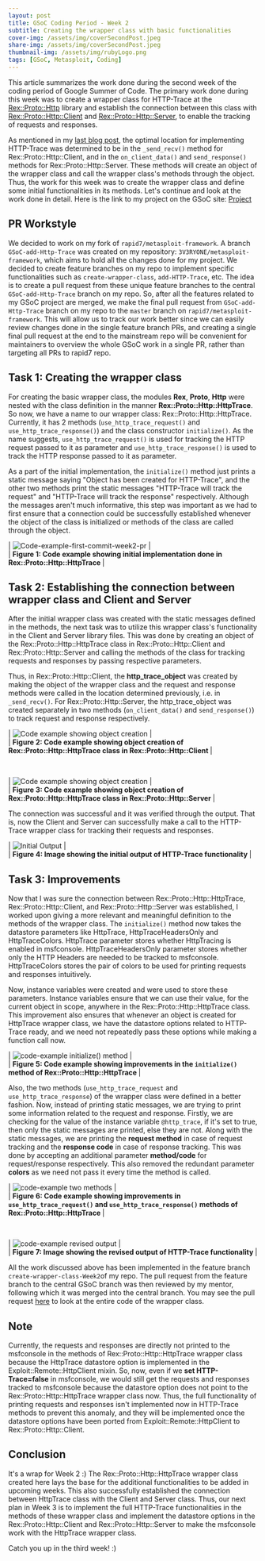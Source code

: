 ```yaml
---
layout: post
title: GSoC Coding Period - Week 2
subtitle: Creating the wrapper class with basic functionalities
cover-img: /assets/img/coverSecondPost.jpeg
share-img: /assets/img/coverSecondPost.jpeg
thumbnail-img: /assets/img/rubyLogo.png
tags: [GSoC, Metasploit, Coding]
---
```

  
This article summarizes the work done during the second week of the coding period of Google Summer of Code. The primary work done during this week was to create a wrapper class for HTTP-Trace at the [Rex::Proto::Http](https://github.com/rapid7/metasploit-framework/tree/master/lib/rex/proto/http) library and establish the connection between this class with [Rex::Proto::Http::Client](https://github.com/rapid7/metasploit-framework/blob/master/lib/rex/proto/http/client.rb) and [Rex::Proto::Http::Server](https://github.com/rapid7/metasploit-framework/blob/master/lib/rex/proto/http/server.rb), to enable the tracking of requests and responses.  
  
As mentioned in my [last blog post](https://3v3ryone.github.io/gsoc/2022-06-17-first-week/), the optimal location for implementing HTTP-Trace was determined to be in the `_send_recv()` method for Rex::Proto::Http::Client, and in the `on_client_data()` and `send_response()` methods for Rex::Proto::Http::Server. These methods will create an object of the wrapper class and call the wrapper class's methods through the object. Thus, the work for this week was to create the wrapper class and define some initial functionalities in its methods. Let's continue and look at the work done in detail. Here is the link to my project on the GSoC site: [Project](https://summerofcode.withgoogle.com/programs/2022/projects/I4PxrljP)  
  
## PR Workstyle
  
We decided to work on my fork of `rapid7/metasploit-framework`. A branch `GSoC-add-Http-Trace` was created on my repository: `3V3RYONE/metasploit-framework`, which aims to hold all the changes done for my project. We decided to create feature branches on my repo to implement specific functionalities such as `create-wrapper-class`, `add-HTTP-Trace`, etc. The idea is to create a pull request from these unique feature branches to the central `GSoC-add-Http-Trace` branch on my repo. So, after all the features related to my GSoC project are merged, we make the final pull request from `GSoC-add-Http-Trace` branch on my repo to the `master` branch on `rapid7/metasploit-framework`. This will allow us to track our work better since we can easily review changes done in the single feature branch PRs, and creating a single final pull request at the end to the mainstream repo will be convenient for maintainers to overview the whole GSoC work in a single PR, rather than targeting all PRs to rapid7 repo.  
  
## Task 1: Creating the wrapper class  
  
For creating the basic wrapper class, the modules **Rex**, **Proto**, **Http** were nested with the class definition in the manner **Rex::Proto::Http::HttpTrace**. So now, we have a name to our wrapper class: Rex::Proto::Http::HttpTrace. Currently, it has 2 methods (`use_http_trace_request()` and `use_http_trace_response()`) and the class constructor `initialize()`. As the name suggests, `use_http_trace_request()` is used for tracking the HTTP request passed to it as parameter and `use_http_trace_response()` is used to track the HTTP response passed to it as parameter.  
  
As a part of the initial implementation, the `initialize()` method just prints a static message saying "Object has been created for HTTP-Trace", and the other two methods print the static messages "HTTP-Trace will track the request" and "HTTP-Trace will track the response" respectively. Although the messages aren't much informative, this step was important as we had to first ensure that a connection could be successfully established whenever the object of the class is initialized or methods of the class are called through the object.  
  
| ![Code-example-first-commit-week2-pr](../assets/img/initialWrapperClass.png) |  
| <b>Figure 1: Code example showing initial implementation done in Rex::Proto::Http::HttpTrace </b>|
  
## Task 2: Establishing the connection between wrapper class and Client and Server  
  
After the initial wrapper class was created with the static messages defined in the methods, the next task was to utilize this wrapper class's functionality in the Client and Server library files. This was done by creating an object of the Rex::Proto::Http::HttpTrace class in Rex::Proto::Http::Client and Rex::Proto::Http::Server and calling the methods of the class for tracking requests and responses by passing respective parameters.  
  
Thus, in Rex::Proto::Http::Client, the **http_trace_object** was created by making the object of the wrapper class and the request and response methods were called in the location determined previously, i.e. in `_send_recv()`. For Rex::Proto::Http::Server, the http_trace_object was created separately in two methods (`on_client_data()` and `send_response()`) to track request and response respectively.  
  
| ![Code example showing object creation](../assets/img/objectCreationClient.png) |  
| <b>Figure 2: Code example showing object creation of Rex::Proto::Http::HttpTrace class in Rex::Proto::Http::Client </b>|
  
<br/>
  
| ![Code example showing object creation](../assets/img/objectCreationServer.png) |  
| <b>Figure 3: Code example showing object creation of Rex::Proto::Http::HttpTrace class in Rex::Proto::Http::Server </b>|  
  
The connection was successful and it was verified through the output. That is, now the Client and Server can successfully make a call to the HTTP-Trace wrapper class for tracking their requests and responses.  
  
| ![Initial Output](../assets/img/initialOutputHttpTrace.png) |  
| <b>Figure 4: Image showing the initial output of HTTP-Trace functionality </b>|  
  
## Task 3: Improvements  
  
Now that I was sure the connection between Rex::Proto::Http::HttpTrace, Rex::Proto::Http::Client, and Rex::Proto::Http::Server was established, I worked upon giving a more relevant and meaningful definition to the methods of the wrapper class. The `initialize()` method now takes the datastore parameters like HttpTrace, HttpTraceHeadersOnly and HttpTraceColors. HttpTrace parameter stores whether HttpTracing is enabled in msfconsole. HttpTraceHeadersOnly parameter stores whether only the HTTP Headers are needed to be tracked to msfconsole. HttpTraceColors stores the pair of colors to be used for printing requests and responses intuitively.  
  
Now, instance variables were created and were used to store these parameters. Instance variables ensure that we can use their value, for the current object in scope, anywhere in the Rex::Proto::Http::HttpTrace class. This improvement also ensures that whenever an object is created for HttpTrace wrapper class, we have the datastore options related to HTTP-Trace ready, and we need not repeatedly pass these options while making a function call now.  
  
| ![code-example initialize() method](../assets/img/betterDefnInitialize.png) |  
| <b>Figure 5: Code example showing improvements in the `initialize()` method of Rex::Proto::Http::HttpTrace </b>|  
  
Also, the two methods (`use_http_trace_request` and `use_http_trace_response`) of the wrapper class were defined in a better fashion. Now, instead of printing static messages, we are trying to print some information related to the request and response. Firstly, we are checking for the value of the instance variable `@http_trace`, if it's set to true, then only the static messages are printed, else they are not. Along with the static messages, we are printing the **request method** in case of request tracking and the **response code** in case of response tracking. This was done by accepting an additional parameter **method/code** for request/response respectively. This also removed the redundant parameter **colors** as we need not pass it every time the method is called.
  
| ![code-example two methods](../assets/img/betterDefn2Methods.png) |  
| <b>Figure 6: Code example showing improvements in `use_http_trace_request()` and `use_http_trace_response()` methods of Rex::Proto::Http::HttpTrace </b>|  
  
<br/>
  
| ![code-example revised output](../assets/img/improvedOutput.png) |  
| <b>Figure 7: Image showing the revised output of HTTP-Trace functionality </b>|    
  
All the work discussed above has been implemented in the feature branch `create-wrapper-class-Week2`of my repo. The pull request from the feature branch to the central GSoC branch was then reviewed by my mentor, following which it was merged into the central branch. You may see the pull request [here](https://github.com/3V3RYONE/metasploit-framework/pull/1) to look at the entire code of the wrapper class.  
  
## Note
  
Currently, the requests and responses are directly not printed to the msfconsole in the methods of Rex::Proto::Http::HttpTrace wrapper class because the HttpTrace datastore option is implemented in the Exploit::Remote::HttpClient mixin. So, now, even if we **set HTTP-Trace=false** in msfconsole, we would still get the requests and responses tracked to msfconsole because the datastore option does not point to the Rex::Proto::Http::HttpTrace wrapper class now. Thus, the full functionality of printing requests and responses isn't implemented now in HTTP-Trace methods to prevent this anomaly, and they will be implemented once the datastore options have been ported from Exploit::Remote::HttpClient to Rex::Proto::Http::Client.  
  
## Conclusion  
  
It's a wrap for Week 2 :) The Rex::Proto::Http::HttpTrace wrapper class created here lays the base for the additional functionalities to be added in upcoming weeks. This also successfully established the connection between HttpTrace class with the Client and Server class. Thus, our next plan in Week 3 is to implement the full HTTP-Trace functionalities in the methods of these wrapper class and implement the datastore options in the Rex::Proto::Http::Client and Rex::Proto::Http::Server to make the msfconsole work with the HttpTrace wrapper class.  
  
Catch you up in the third week! :)  
